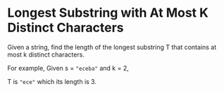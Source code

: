# Longest Substring with At Most K Distinct Characters

Given a string, find the length of the longest substring T that contains at most k distinct characters.

For example, Given s = `"eceba"` and k = 2,

T is `"ece"` which its length is 3.
